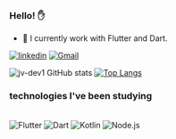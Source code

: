 ### Hello! ✋ 

- 🔭 I currently work with Flutter and Dart.


[![linkedin](https://img.shields.io/badge/LinkedIn-0077B5?style=for-the-badge&logo=linkedin&logoColor=white)](https://www.linkedin.com/in/jo%C3%A3o-vitor-macedo-644bb21b8/)
[![Gmail](https://img.shields.io/badge/Gmail-D14836?style=for-the-badge&logo=gmail&logoColor=white)](https://mail.google.com/mail/u/0/#inbox?compose=CllgCJlHmqfhSPMFXcCPXhzKwRBdFNqzSzbGXPjVRqdlqTmVCPSGzVqhjvZcHsbtQdTqgrdSCHg)

![jv-dev1 GitHub stats](https://github-readme-stats.vercel.app/api?username=jv-dev1&show_icons=true&theme=tokyonight)  [![Top Langs](https://github-readme-stats.vercel.app/api/top-langs/?username=jv-dev1&layout=compact&theme=tokyonight)](https://github.com/jv-dev1/github-readme-stats)


### technologies I've been studying
<div style="display: inline_block"><br/>
  <img align "center" alt= "Flutter" src="https://img.shields.io/badge/Flutter-02569B?style=for-the-badge&logo=flutter&logoColor=white" />
  <img align "center" alt= "Dart" src="https://img.shields.io/badge/Dart-0175C2?style=for-the-badge&logo=dart&logoColor=white" />
  <img align "center" alt= "Kotlin" src="https://img.shields.io/badge/Kotlin-0095D5?&style=for-the-badge&logo=kotlin&logoColor=white" />
  <img align "center" alt= "Node.js" src="https://img.shields.io/badge/Node.js-43853D?style=for-the-badge&logo=node.js&logoColor=white" />
  </div>

 






  

